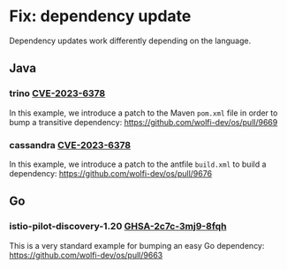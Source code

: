 # Fix: dependency update

Dependency updates work differently depending on the language.

## Java

### trino [CVE-2023-6378](https://github.com/advisories/GHSA-vmq6-5m68-f53m)

In this example, we introduce a patch to the Maven `pom.xml` file in order to bump a transitive dependency: https://github.com/wolfi-dev/os/pull/9669

### cassandra [CVE-2023-6378](https://github.com/advisories/GHSA-vmq6-5m68-f53m)

In this example, we introduce a patch to the antfile `build.xml` to build a dependency: https://github.com/wolfi-dev/os/pull/9676

## Go

### istio-pilot-discovery-1.20 [GHSA-2c7c-3mj9-8fqh](https://github.com/advisories/GHSA-2c7c-3mj9-8fqh)

This is a very standard example for bumping an easy Go dependency: https://github.com/wolfi-dev/os/pull/9663

<!-- TODO: Add a few complex otel examples -->
